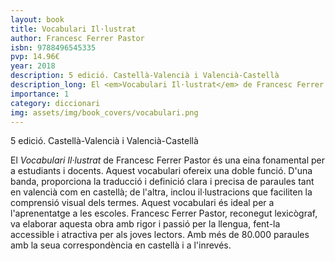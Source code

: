 ```yaml
---
layout: book
title: Vocabulari Il·lustrat
author: Francesc Ferrer Pastor
isbn: 9788496545335
pvp: 14.96€
year: 2018
description: 5 edició. Castellà-Valencià i Valencià-Castellà
description_long: El <em>Vocabulari Il·lustrat</em> de Francesc Ferrer Pastor és una eina fonamental per a estudiants i docents. Aquest vocabulari ofereix una doble funció. D'una banda, proporciona la traducció i definició clara i precisa de paraules tant en valencià com en castellà; de l'altra, inclou il·lustracions que faciliten la comprensió visual dels termes. Aquest vocabulari és ideal per a l'aprenentatge a les escoles. Francesc Ferrer Pastor, reconegut lexicògraf, va elaborar aquesta obra amb rigor i passió per la llengua, fent-la accessible i atractiva per als joves lectors. Amb més de 80.000 paraules amb la seua correspondència en castellà i a l'inrevés.
importance: 1
category: diccionari
img: assets/img/book_covers/vocabulari.png
---
```


5 edició. Castellà-Valencià i Valencià-Castellà

El <em>Vocabulari Il·lustrat</em> de Francesc Ferrer Pastor és una eina fonamental per a estudiants i docents. Aquest vocabulari ofereix una doble funció. D'una banda, proporciona la traducció i definició clara i precisa de paraules tant en valencià com en castellà; de l'altra, inclou il·lustracions que faciliten la comprensió visual dels termes. Aquest vocabulari és ideal per a l'aprenentatge a les escoles. Francesc Ferrer Pastor, reconegut lexicògraf, va elaborar aquesta obra amb rigor i passió per la llengua, fent-la accessible i atractiva per als joves lectors. Amb més de 80.000 paraules amb la seua correspondència en castellà i a l'inrevés.
